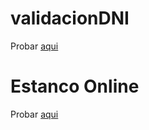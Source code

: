 # validacionDNI
Probar [aqui](https://Jorgerdzz.github.io/validacionDNI/index.html)


# Estanco Online
Probar [aqui](https://Jorgerdzz.github.io/ProyectoFinalEstanco/index.html)
